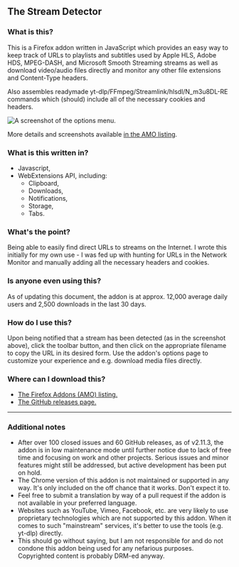 ## The Stream Detector

### What is this?

This is a Firefox addon written in JavaScript which provides an easy way to keep track of URLs to playlists and subtitles used by Apple HLS, Adobe HDS, MPEG-DASH, and Microsoft Smooth Streaming streams as well as download video/audio files directly and monitor any other file extensions and Content-Type headers.

Also assembles readymade yt-dlp/FFmpeg/Streamlink/hlsdl/N_m3u8DL-RE commands which (should) include all of the necessary cookies and headers.

![A screenshot of the options menu.](https://addons.mozilla.org/user-media/previews/full/274/274526.png)

More details and screenshots available [in the AMO listing](https://addons.mozilla.org/en-US/firefox/addon/hls-stream-detector/).

### What is this written in?

- Javascript,
- WebExtensions API, including:
  - Clipboard,
  - Downloads,
  - Notifications,
  - Storage,
  - Tabs.

### What's the point?

Being able to easily find direct URLs to streams on the Internet. I wrote this initially for my own use - I was fed up with hunting for URLs in the Network Monitor and manually adding all the necessary headers and cookies.

### Is anyone even using this?

As of updating this document, the addon is at approx. 12,000 average daily users and 2,500 downloads in the last 30 days.

### How do I use this?

Upon being notified that a stream has been detected (as in the screenshot above), click the toolbar button, and then click on the appropriate filename to copy the URL in its desired form. Use the addon's options page to customize your experience and e.g. download media files directly.

### Where can I download this?

- [The Firefox Addons (AMO) listing.](https://addons.mozilla.org/en-US/firefox/addon/hls-stream-detector/)
- [The GitHub releases page.](https://github.com/54ac/stream-detector/releases)

---

### Additional notes

- After over 100 closed issues and 60 GitHub releases, as of v2.11.3, the addon is in low maintenance mode until further notice due to lack of free time and focusing on work and other projects. Serious issues and minor features might still be addressed, but active development has been put on hold.
- The Chrome version of this addon is not maintained or supported in any way. It's only included on the off chance that it works. Don't expect it to.
- Feel free to submit a translation by way of a pull request if the addon is not available in your preferred language.
- Websites such as YouTube, Vimeo, Facebook, etc. are very likely to use proprietary technologies which are not supported by this addon. When it comes to such "mainstream" services, it's better to use the tools (e.g. yt-dlp) directly.
- This should go without saying, but I am not responsible for and do not condone this addon being used for any nefarious purposes. Copyrighted content is probably DRM-ed anyway.

